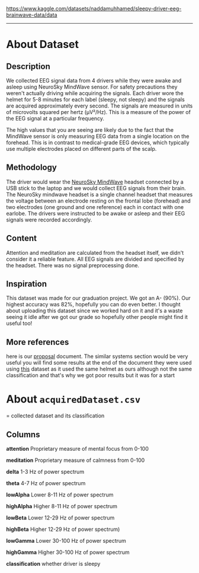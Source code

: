 https://www.kaggle.com/datasets/naddamuhhamed/sleepy-driver-eeg-brainwave-data/data

---

# About Dataset

## Description

We collected EEG signal data from 4 drivers while they were awake and asleep using NeuroSky MindWave sensor. For safety precautions they weren't actually driving while acquiring the signals. Each driver wore the helmet for 5-8 minutes for each label (sleepy, not sleepy) and the signals are acquired approximately every second. The signals are measured in units of microvolts squared per hertz (μV²/Hz). This is a measure of the power of the EEG signal at a particular frequency.

The high values that you are seeing are likely due to the fact that the MindWave sensor is only measuring EEG data from a single location on the forehead. This is in contrast to medical-grade EEG devices, which typically use multiple electrodes placed on different parts of the scalp.

## Methodology

The driver would wear the [NeuroSky MindWave](https://store.neurosky.com/pages/mindwave) headset connected by a USB stick to the laptop and we would collect EEG signals from their brain. The NeuroSky mindwave headset is a single channel headset that measures the voltage between an electrode resting on the frontal lobe (forehead) and two electrodes (one ground and one reference) each in contact with one earlobe. The drivers were instructed to be awake or asleep and their EEG signals were recorded accordingly.

## Content

Attention and meditation are calculated from the headset itself, we didn't consider it a reliable feature.
All EEG signals are divided and specified by the headset. There was no signal preprocessing done.

## Inspiration

This dataset was made for our graduation project. We got an A- (90%).
Our highest accuracy was 82%, hopefully you can do even better.
I thought about uploading this dataset since we worked hard on it and it's a waste seeing it idle after we got our grade so hopefully other people might find it useful too!

## More references

here is our [proposal](https://drive.google.com/file/d/1n70BcMPvtGzscGGgcBA8ruXdO0AuEr_v/view?usp=sharing) document. The similar systems section would be very useful
you will find some results at the end of the document they were used using [this](https://www.kaggle.com/datasets/wanghaohan/confused-eeg) dataset as it used the same helmet as ours although not the same classification and that's why we got poor results but it was for a start

# About `acquiredDataset.csv`

= collected dataset and its classification

## Columns

**attention**
Proprietary measure of mental focus from 0-100

**meditation**
Proprietary measure of calmness from 0-100

**delta**
1-3 Hz of power spectrum

**theta**
4-7 Hz of power spectrum

**lowAlpha**
Lower 8-11 Hz of power spectrum

**highAlpha**
Higher 8-11 Hz of power spectrum

**lowBeta**
Lower 12-29 Hz of power spectrum

**highBeta**
Higher 12-29 Hz of power spectrum)

**lowGamma**
Lower 30-100 Hz of power spectrum

**highGamma**
Higher 30-100 Hz of power spectrum

**classification**
whether driver is sleepy
